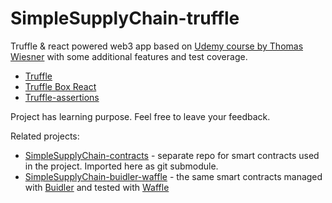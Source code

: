 
# SimpleSupplyChain-truffle

Truffle & react powered web3 app based on [Udemy course by Thomas Wiesner](https://www.udemy.com/course/blockchain-developer) with some additional features and test coverage.

- [Truffle](https://www.trufflesuite.com)
- [Truffle Box React](https://github.com/truffle-box/react-box)
- [Truffle-assertions](https://github.com/rkalis/truffle-assertions)

Project has learning purpose. Feel free to leave your feedback.

Related projects:

- [SimpleSupplyChain-contracts](https://github.com/PiotrMisiurek/SimpleSupplyChain-contracts) - separate repo for smart contracts used in the project. Imported here as git submodule.
- [SimpleSupplyChain-buidler-waffle](https://github.com/PiotrMisiurek/SimpleSupplyChain-buidler-waffle) - the same smart contracts managed with [Buidler](https://buidler.dev/) and tested with [Waffle](https://getwaffle.io)